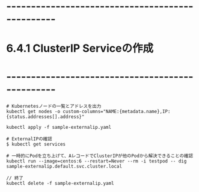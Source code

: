 # ------------------------------------------------
# 6.4.1 ClusterIP Serviceの作成
# ------------------------------------------------
```kubectl
# Kubernetesノードの一覧とアドレスを出力
kubectl get nodes -o custom-columns="NAME:{metadata.name},IP:{status.addresses[].address}"

kubectl apply -f sample-externalip.yaml

# ExternalIPの確認
$ kubectl get services

# 一時的にPodを立ち上げて、AレコードでClusterIPが他のPodから解決できることの確認
kubectl run --image=centos:6 --restart=Never --rm -i testpod -- dig sample-externalip.default.svc.cluster.local

// 終了
kubectl delete -f sample-externalip.yaml
```